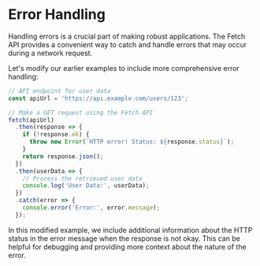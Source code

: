 # Error Handling

Handling errors is a crucial part of making robust applications. The Fetch API provides a convenient way to catch and handle errors that may occur during a network request.

Let's modify our earlier examples to include more comprehensive error handling:

```jsx
// API endpoint for user data
const apiUrl = 'https://api.example.com/users/123';

// Make a GET request using the Fetch API
fetch(apiUrl)
  .then(response => {
    if (!response.ok) {
      throw new Error(`HTTP error! Status: ${response.status}`);
    }
    return response.json();
  })
  .then(userData => {
    // Process the retrieved user data
    console.log('User Data:', userData);
  })
  .catch(error => {
    console.error('Error:', error.message);
  });
```

In this modified example, we include additional information about the HTTP status in the error message when the response is not okay. This can be helpful for debugging and providing more context about the nature of the error.
